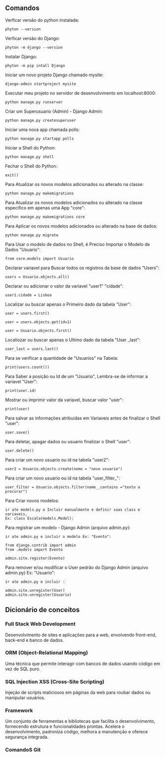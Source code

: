 ## Comandos

Verficar versão do python instalada:
````
phyton --version
````

Verficar versão do Django:
````
phyton -m django --version
````

Instalar Django:
````
phyton -m pip intall Django
````

Iniciar um novo projeto Django chamado mysite:
````
django-admin startproject mysite
````

Executar meu projeto no servidor de desenvolvimento em localhost:8000:
````
python manage.py runserver
````

Criar um Superusuario (Admin) - Django Admin:
````
python manage.py createsuperuser
````


Iniciar uma nova app chamada polls:
````
python manage.py startapp polls
````

Iniciar a Shell do Python:
````
python manage.py shell
````

Fechar o Shell do Python:
````
exit()
````

Para Atualizar os novos modelos adicionados ou alterado na classe:
````
python manage.py makemigrations
````

Para Atualizar os novos modelos adicionados ou alterado na classe especifico em apenas uma App "core":
````
python manage.py makemigrations core
````

Para Aplicar os novos modelos adicionados ou alterado na base de dados:
````
python manage.py migrate
````

Para Usar o modelo de dados no Shell, é Preciso Importar o Modelo de Dados "Usuario":
````
from core.models import Usuario
````

Declarar variavel para Buscar todos os registros da base de dados "Users":
````
users = Usuario.objects.all()
````

Declarar ou adicionar o valor da variavel "user1" "cidade":
````
user1.cidade = Lisboa
````

Localizar ou buscar apenas o Primeiro dado da tabela "User":
````
user = users.first()
````
````
user = users.objects.get(id=1)
````
````
user = Usuario.objects.first()
````


Localiozar ou buscar apenas o Ultimo dado da tabela "User
_last":
````
user_last = users.last()
````

Para se verificar a quantidade de "Usuarios" na Tabela:
````
print(users.count())
````

Para Saber a posição ou Id de um "Usuario", Lembra-se de informar a variavel "User":
````
print(user.id)
````

Mostrar ou imprimir valor da variavel, buscar valor "user":
````
print(user)
````

Para salvar as informações atribuidas em Variaveis antes de finalizar o Shell "user":
````
user.save()
````

Para deletar, apagar dados ou usuario finalizar o Shell "user":
````
user.delete()
````

Para criar um novo usuario ou id na tabela "user2":
````
user2 = Usuario.objects.create(nome = "novo usuario")
````

Para criar um novo usuario ou id na tabela "user_filter_":
````
user_filter = Usuario.objects.filter(nome__contains ="texto a procurar")
````

Para Criar novos modelos:
````
ir ate models.py e Incluir manualmente e definir suas class e variaveis, 
Ex: class Escala(models.Model):
`````

Para registrar um modelo - Django Admin (arquivo admin.py):
````
ir ate admin.py e incluir o modelo Ex: "Evento":

from django.contrib import admin
from .models import Evento

admin.site.register(Evento)
`````

Para remover e/ou modificar o User pedrão do Django Admin (arquivo admin.py) Ex: "Usuario":
````
ir ate admin.py e incluir :

admin.site.unregister(User)
admin.site.unregister(Usuario)
`````


## Dicionário de conceitos

### Full Stack Web Development
Desenvolvimento de sites e aplicações para a web, envolvendo front-end, back-end e banco de dados.

### ORM (Object-Relational Mapping)
Uma técnica que permite interagir com bancos de dados usando código em vez de SQL puro.

### SQL Injection XSS (Cross-Site Scripting)
Injeção de scripts maliciosos em páginas da web para roubar dados ou manipular usuários.

### Framework
Um conjunto de ferramentas e bibliotecas que facilita o desenvolvimento, fornecendo estrutura e funcionalidades prontas.
Acelera o desenvolvimento, padroniza código, melhora a manutenção e oferece segurança integrada.

### ComandoS Git